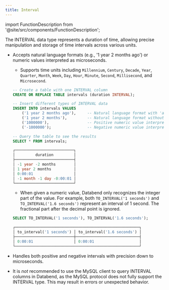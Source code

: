 ```yaml
---
title: Interval
---
```


import FunctionDescription from '@site/src/components/FunctionDescription';

<FunctionDescription description="Introduced or updated: v1.2.673"/>

The INTERVAL data type represents a duration of time, allowing precise manipulation and storage of time intervals across various units.

- Accepts natural language formats (e.g., '1 year 2 months ago') or numeric values interpreted as microseconds.

    - Supports time units including `Millennium`, `Century`, `Decade`, `Year`, `Quarter`, `Month`, `Week`, `Day`, `Hour`, `Minute`, `Second`, `Millisecond`, and `Microsecond`.

    ```sql title='Examples:'
    -- Create a table with one INTERVAL column
    CREATE OR REPLACE TABLE intervals (duration INTERVAL);

    -- Insert different types of INTERVAL data
    INSERT INTO intervals VALUES 
        ('1 year 2 months ago'),     -- Natural language format with 'ago' (negative interval)
        ('1 year 2 months'),         -- Natural language format without 'ago' (positive interval)
        ('1000000'),                 -- Positive numeric value interpreted as microseconds
        ('-1000000');                -- Negative numeric value interpreted as microseconds

    -- Query the table to see the results
    SELECT * FROM intervals;

    ┌──────────────────────────┐
    │         duration         │
    ├──────────────────────────┤
    │ -1 year -2 months        │
    │ 1 year 2 months          │
    │ 0:00:01                  │
    │ -1 month -1 day -0:00:01 │
    └──────────────────────────┘
    ```

    - When given a numeric value, Databend only recognizes the integer part of the value. For example, both `TO_INTERVAL('1 seconds')` and `TO_INTERVAL('1.6 seconds')` represent an interval of 1 second. The fractional part after the decimal point is ignored.

    ```sql title='Examples:'
    SELECT TO_INTERVAL('1 seconds'), TO_INTERVAL('1.6 seconds');

    ┌───────────────────────────────────────────────────────┐
    │ to_interval('1 seconds') │ to_interval('1.6 seconds') │
    ├──────────────────────────┼────────────────────────────┤
    │ 0:00:01                  │ 0:00:01                    │
    └───────────────────────────────────────────────────────┘
    ```
- Handles both positive and negative intervals with precision down to microseconds.
- It is *not* recommended to use the MySQL client to query INTERVAL columns in Databend, as the MySQL protocol does not fully support the INTERVAL type. This may result in errors or unexpected behavior.